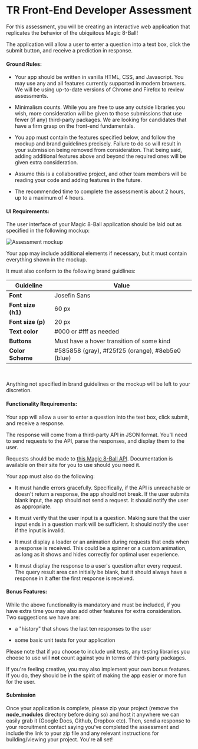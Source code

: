 # TR Front-End Developer Assessment

For this assessment, you will be creating an interactive web application that replicates the behavior of the ubiquitous Magic 8-Ball!

The application will allow a user to enter a question into a text box, click the submit button, and receive a prediction in response.

#### Ground Rules:

- Your app should be written in vanilla HTML, CSS, and Javascript. You may use any and all features currently supported in modern browsers. We will be using up-to-date versions of Chrome and Firefox to review assessments.

- Minimalism counts. While you are free to use any outside libraries you wish, more consideration will be given to those submissions that use fewer (if any) third-party packages. We are looking for candidates that have a firm grasp on the front-end fundamentals.

- You app must contain the features specified below, and follow the mockup and brand guidelines precisely. Failure to do so will result in your submission being removed from consideration. That being said, adding additional features above and beyond the required ones will be given extra consideration.

- Assume this is a collaborative project, and other team members will be reading your code and adding features in the future.

- The recommended time to complete the assessment is about 2 hours, up to a maximum of 4 hours.

#### UI Requirements:

The user interface of your Magic 8-Ball application should be laid out as specified in the following mockup:

![Assessment mockup](https://twisted-rope-misc.s3.amazonaws.com/assessments/mockup_2020.png)

Your app may include additional elements if necessary, but it must contain everything shown in the mockup.

It must also conform to the following brand guidlines:

Guideline | Value
------------ | -------------
**Font** | Josefin Sans
**Font size (h1)** | 60 px
**Font size (p)** | 20 px
**Text color** | #000 or #fff as needed
**Buttons** | Must have a hover transition of some kind
**Color Scheme** | #585858 (gray), #f25f25 (orange), #8eb5e0 (blue)
<br>

Anything not specified in brand guidelines or the mockup will be left to your discretion.

#### Functionality Requirements:

Your app will allow a user to enter a question into the text box, click submit, and receive a response.

The response will come from a third-party API in JSON format. You'll need to send requests to the API, parse the responses, and display them to the user.

Requests should be made to [this Magic 8-Ball API](https://8ball.delegator.com/). Documentation is available on their site for you to use should you need it.

Your app must also do the following:

- It must handle errors gracefully. Specifically, if the API is unreachable or doesn't return a response, the app should not break. If the user submits blank input, the app should not send a request. It should notify the user as appropriate.

- It must verify that the user input is a question. Making sure that the user input ends in a question mark will be sufficient. It should notify the user if the input is invalid.

- It must display a loader or an animation during requests that ends when a response is received. This could be a spinner or a custom animation, as long as it shows and hides correctly for optimal user experience.

- It must display the response to a user's question after every request. The query result area can initially be blank, but it should always have a response in it after the first response is received.

#### Bonus Features:

While the above functionality is mandatory and must be included, if you have extra time you may also add other features for extra consideration. Two suggestions we have are:

- a "history" that shows the last ten responses to the user

- some basic unit tests for your application

Please note that if you choose to include unit tests, any testing libraries you choose to use will **not** count against you in terms of third-party packages.

If you're feeling creative, you may also implement your own bonus features. If you do, they should be in the spirit of making the app easier or more fun for the user.

#### Submission

Once your application is complete, please zip your project (remove the **node_modules** directory before doing so) and host it anywhere we can easily grab it (Google Docs, Github, Dropbox etc). Then, send a response to your recruitment contact saying you've completed the assessment and include the link to your zip file and any relevant instructions for building/viewing your project. You're all set!
